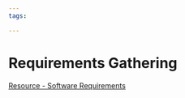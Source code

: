 ```yaml
---
tags:

---
```

# Requirements Gathering
 
[Resource - Software Requirements](https://www.tutorialspoint.com/software_engineering/software_requirements.htm)  
